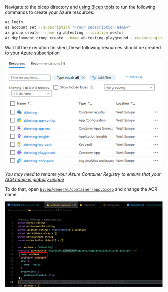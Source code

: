 Navigate to the bicep directory and [using Bicep tools][bicep_tools] to run the following commands to create your Azure resources:

```bash
az login
az account set --subscription "<Your subscription name>"
az group create --name rg-abtesting --location westus
az deployment group create --name ab-testing-playground --resource-group rg-abtesting --confirm-with-what-if --template-file main.bicep
```

Wait till the execution finished, these following resources should be created to your Azure subscription

![alt text](../docs/images/azure-resources.png)

_You may need to rename your Azure Container Registry to ensure that your [ACR name is globally unique][create_acr]_

To do that, open [`bicep/General/container-app.bicep`](../bicep/General/container-app.bicep#L10) and change the ACR name:

![alt text](../docs/images/acr.png)

[bicep_tools]: https://learn.microsoft.com/en-us/azure/azure-resource-manager/bicep/install
[create_acr]: https://learn.microsoft.com/en-us/azure/aks/cluster-container-registry-integration?tabs=azure-cli#create-a-new-acr